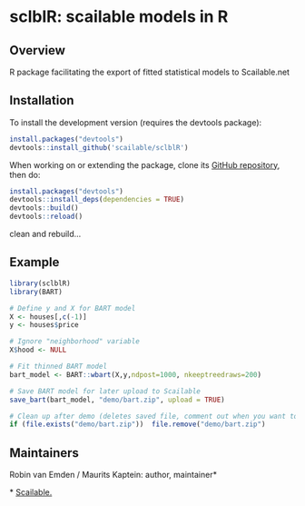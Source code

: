 sclblR: scailable models in R
==============================

Overview
--------

R package facilitating the export of fitted statistical models to Scailable.net

Installation
------------

To install the development version (requires the devtools package):

```R
install.packages("devtools")
devtools::install_github('scailable/sclblR')
```

When working on or extending the package, clone its [GitHub repository](https://github.com/scailable/sclblR), then do:

```R
install.packages("devtools")
devtools::install_deps(dependencies = TRUE)
devtools::build()
devtools::reload()
```

clean and rebuild...

Example
-------

```R
library(sclblR)
library(BART)

# Define y and X for BART model
X <- houses[,c(-1)]
y <- houses$price

# Ignore "neighborhood" variable
X$hood <- NULL

# Fit thinned BART model
bart_model <- BART::wbart(X,y,ndpost=1000, nkeeptreedraws=200)

# Save BART model for later upload to Scailable
save_bart(bart_model, "demo/bart.zip", upload = TRUE)

# Clean up after demo (deletes saved file, comment out when you want to keep it)
if (file.exists("demo/bart.zip"))  file.remove("demo/bart.zip")
```

Maintainers
-----------

Robin van Emden / Maurits Kaptein: author, maintainer*

\* [Scailable.](https://www.scailable.net/) 
